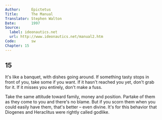 ```yaml
---
Author:     Epictetus  
Title:      The Manual  
Translator: Stephen Walton  
Date:       1997  
Source:
  label: ideonautics.net
  url: http://www.ideonautics.net/manual2.htm
Code:       sw  
Chapter: 15
---
```

##  15

It's like a banquet, with dishes going around. If something tasty stops in
front of you, take some if you want. If it hasn't reached you yet, don't grab
for it. If it misses you entirely, don't make a fuss.

Take the same attitude toward family, money and position. Partake of them as
they come to you and there's no blame. But if you scorn them when you could
easily have them, that's better – even divine. It's for this behavior that
Diogenes and Heraclitus were rightly called godlike.


